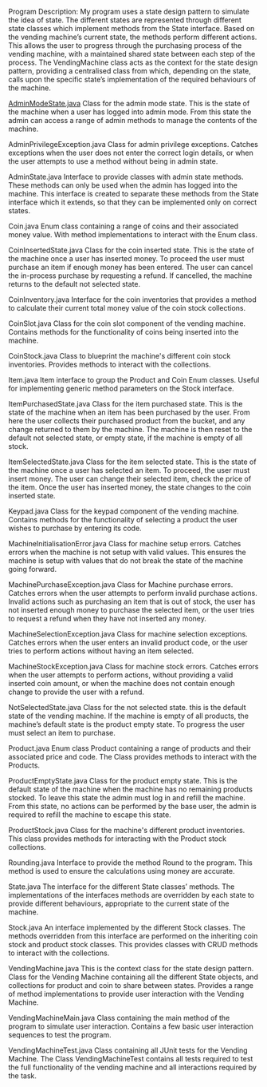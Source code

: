 Program Description:
My program uses a state design pattern to simulate the idea of state. The different states are represented through different state classes which implement methods from the State interface. Based on the vending machine’s current state, the methods perform different actions. This allows the user to progress through the purchasing process of the vending machine, with a maintained shared state between each step of the process. The VendingMachine class acts as the context for the state design pattern, providing a centralised class from which, depending on the state, calls upon the specific state’s implementation of the required behaviours of the machine.

[AdminModeState.java](AdminModeState.java)
Class for the admin mode state. This is the state of the machine when a user has logged into admin mode.
From this state the admin can access a range of admin methods to manage the contents of the machine.

AdminPrivilegeException.java
Class for admin privilege exceptions. Catches exceptions when the user does not enter the correct
login details, or when the user attempts to use a method without being in admin state.

AdminState.java
Interface to provide classes with admin state methods. These methods can only be used when the
admin has logged into the machine. This interface is created to separate these methods from the State interface which it extends, so that they can be implemented only on correct states.

Coin.java
Enum class containing a range of coins and their associated money value. With method implementations to
interact with the Enum class.

CoinInsertedState.java
Class for the coin inserted state. This is the state of the machine once a user has inserted money. To proceed the user
must purchase an item if enough money has been entered. The user can cancel the in-process purchase by requesting a refund.
If cancelled, the machine returns to the default not selected state.

CoinInventory.java
Interface for the coin inventories that provides a method to calculate their current total money value of the coin stock collections.

CoinSlot.java
Class for the coin slot component of the vending machine. Contains methods for the functionality of coins being inserted into the machine.

CoinStock.java
Class to blueprint the machine's different coin stock inventories. Provides methods to interact with the collections. 

Item.java
Item interface to group the Product and Coin Enum classes. Useful for implementing generic method parameters on the Stock interface.

ItemPurchasedState.java
Class for the item purchased state. This is the state of the machine when an item has been purchased by the user.
From here the user collects their purchased product from the bucket, and any change returned to them by the machine.
The machine is then reset to the default not selected state, or empty state, if the machine is empty of all stock.

ItemSelectedState.java
Class for the item selected state. This is the state of the machine once a user has selected an item.
To proceed, the user must insert money. The user can change their selected item, check the price of the item.
Once the user has inserted money, the state changes to the coin inserted state.

Keypad.java
Class for the keypad component of the vending machine. Contains methods for the functionality of selecting a product the user wishes to purchase by entering its code.

MachineInitialisationError.java
Class for machine setup errors. Catches errors when the machine is not setup with valid values.
This ensures the machine is setup with values that do not break the state of the machine going forward.

MachinePurchaseException.java
Class for Machine purchase errors. Catches errors when the user attempts to perform invalid purchase actions.
Invalid actions such as purchasing an item that is out of stock, the user has not inserted enough money to purchase the selected item, or the user tries to
request a refund when they have not inserted any money.

MachineSelectionException.java
Class for machine selection exceptions. Catches errors when the user enters an invalid product
code, or the user tries to perform actions without having an item selected.

MachineStockException.java
Class for machine stock errors. Catches errors when the user attempts to perform actions, without providing a valid inserted coin amount, or
when the machine does not contain enough change to provide the user with a refund.

NotSelectedState.java
Class for the not selected state. this is the default state of the vending machine. If the machine is empty of all products,
the machine’s default state is the product empty state. To progress the user must select an item to purchase.

Product.java
Enum class Product containing a range of products and their associated price and code. The Class provides methods to interact with the Products.

ProductEmptyState.java
Class for the product empty state. This is the default state of the machine when the machine has no remaining products stocked.
To leave this state the admin must log in and refill the machine. From this state, no actions can be performed by the
base user, the admin is required to refill the machine to escape this state.

ProductStock.java
Class for the machine's different product inventories. This class provides methods for interacting with the Product stock collections. 

Rounding.java
Interface to provide the method Round to the program. This method is used to ensure the calculations using money are accurate.

State.java
The interface for the different State classes’ methods. The implementations of the interfaces methods are overridden
by each state to provide different behaviours, appropriate to the current state of the machine.

Stock.java
An interface implemented by the different Stock classes. The methods overridden from this interface are performed on the
inheriting coin stock and product stock classes. This provides classes with CRUD methods to interact with the collections.

VendingMachine.java
This is the context class for the state design pattern.
Class for the Vending Machine containing all the different State objects, and collections for product and coin to share between states.
Provides a range of method implementations to provide user interaction with the Vending Machine.

VendingMachineMain.java
Class containing the main method of the program to simulate user interaction. Contains a few basic user interaction sequences to test the program.

VendingMachineTest.java
Class containing all JUnit tests for the Vending Machine. The Class VendingMachineTest contains all tests required to test the
full functionality of the vending machine and all interactions required by the task.
